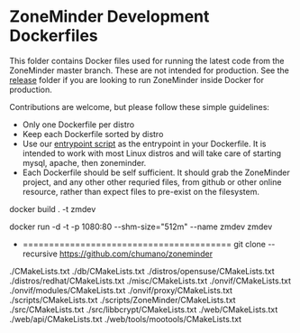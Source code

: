 # ZoneMinder Development Dockerfiles
This folder contains Docker files used for running the latest code from the ZoneMinder master branch.
These are not intended for production. See the [release](https://github.com/ZoneMinder/zmdockerfiles/tree/master/release) folder if you are looking to run ZoneMinder inside Docker for production.

Contributions are welcome, but please follow these simple guidelines:

- Only one Dockerfile per distro
- Keep each Dockerfile sorted by distro
- Use our [entrypoint script](https://github.com/ZoneMinder/zmdockerfiles/blob/master/utils/entrypoint.sh) as the entrypoint in your Dockerfile. It is intended to work with most Linux distros and will take care of starting mysql, apache, then zoneminder.
- Each Dockerfile should be self sufficient. It should grab the ZoneMinder project, and any other other requried files, from github or other online resource, rather than expect files to pre-exist on the filesystem.


docker build . -t zmdev

docker run -d -t -p 1080:80  --shm-size="512m" --name  zmdev zmdev 
- ========================================
git clone --recursive https://github.com/chumano/zoneminder


./CMakeLists.txt
./db/CMakeLists.txt
./distros/opensuse/CMakeLists.txt
./distros/redhat/CMakeLists.txt
./misc/CMakeLists.txt
./onvif/CMakeLists.txt
./onvif/modules/CMakeLists.txt
./onvif/proxy/CMakeLists.txt
./scripts/CMakeLists.txt
./scripts/ZoneMinder/CMakeLists.txt
./src/CMakeLists.txt
./src/libbcrypt/CMakeLists.txt
./web/CMakeLists.txt
./web/api/CMakeLists.txt
./web/tools/mootools/CMakeLists.txt